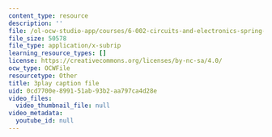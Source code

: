 ```yaml
---
content_type: resource
description: ''
file: /ol-ocw-studio-app/courses/6-002-circuits-and-electronics-spring-2007/0cd7700e899151ab93b2aa797ca4d28e_4TCnYYpZxEc.vtt
file_size: 50578
file_type: application/x-subrip
learning_resource_types: []
license: https://creativecommons.org/licenses/by-nc-sa/4.0/
ocw_type: OCWFile
resourcetype: Other
title: 3play caption file
uid: 0cd7700e-8991-51ab-93b2-aa797ca4d28e
video_files:
  video_thumbnail_file: null
video_metadata:
  youtube_id: null
---
```

